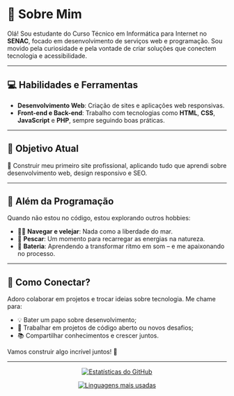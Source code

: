 # 👋 Sobre Mim  
Olá! Sou estudante do Curso Técnico em Informática para Internet no **SENAC**, focado em desenvolvimento de serviços web e programação. Sou movido pela curiosidade e pela vontade de criar soluções que conectem tecnologia e acessibilidade.  

---

## 💻 Habilidades e Ferramentas  
- **Desenvolvimento Web**: Criação de sites e aplicações web responsivas.  
- **Front-end e Back-end**: Trabalho com tecnologias como **HTML**, **CSS**, **JavaScript** e **PHP**, sempre seguindo boas práticas.  

---

## 🚀 Objetivo Atual  
🎯 Construir meu primeiro site profissional, aplicando tudo que aprendi sobre desenvolvimento web, design responsivo e SEO.  

---

## 🎣 Além da Programação  
Quando não estou no código, estou explorando outros hobbies:  
- 🏄‍♂️ **Navegar e velejar**: Nada como a liberdade do mar.  
- 🎣 **Pescar**: Um momento para recarregar as energias na natureza.  
- 🥁 **Bateria**: Aprendendo a transformar ritmo em som – e me apaixonando no processo.  

---

## 🤝 Como Conectar?  
Adoro colaborar em projetos e trocar ideias sobre tecnologia. Me chame para:  
- 💡 Bater um papo sobre desenvolvimento;  
- 🤝 Trabalhar em projetos de código aberto ou novos desafios;  
- 📚 Compartilhar conhecimentos e crescer juntos.  

Vamos construir algo incrível juntos! 🚀  

---

<p align="center">
  <a href="https://github.com/seu-usuario">
    <img src="https://github-readme-stats.vercel.app/api?username=seu-usuario&show_icons=true&theme=radical" alt="Estatísticas do GitHub">
  </a>
</p>
<p align="center">
  <a href="https://github.com/seu-usuario">
    <img src="https://github-readme-stats.vercel.app/api/top-langs/?username=seu-usuario&layout=compact&theme=radical" alt="Linguagens mais usadas">
  </a>
</p>
